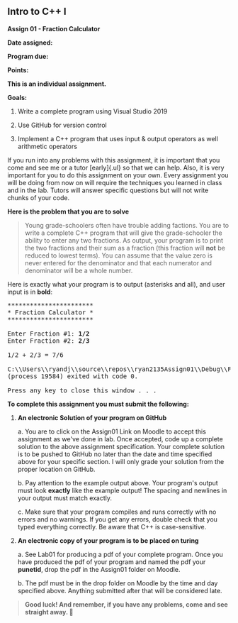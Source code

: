 ## Intro to C++ I

**Assign 01 - Fraction Calculator**

**Date assigned:**

**Program due:**

**Points:**

**This is an individual assignment.**

**Goals:**

1.  Write a complete program using Visual Studio 2019

2.  Use GitHub for version control

3.  Implement a C++ program that uses input & output operators as well
    arithmetic operators

If you run into any problems with this assignment, it is important that
you come and see me or a tutor [early]{.ul} so that we can help. Also,
it is very important for you to do this assignment on your own. Every
assignment you will be doing from now on will require the techniques you
learned in class and in the lab. Tutors will answer specific questions
but will not write chunks of your code.

**Here is the problem that you are to solve**

> Young grade-schoolers often have trouble adding factions. You are to
> write a complete C++ program that will give the grade-schooler the
> ability to enter any two fractions. As output, your program is to
> print the two fractions and their sum as a fraction (this fraction
> will **not** be reduced to lowest terms). You can assume that the
> value zero is never entered for the denominator and that each
> numerator and denominator will be a whole number.

Here is exactly what your program is to output (asterisks and all), and
user input is in **bold**:

<pre>
***********************
* Fraction Calculator *
***********************

Enter Fraction #1: <b>1/2</b>
Enter Fraction #2: <b>2/3</b>

1/2 + 2/3 = 7/6

C:\\Users\\ryandj\\source\\repos\\ryan2135Assign01\\Debug\\FractionCalculator.exe
(process 19584) exited with code 0.

Press any key to close this window . . .
</pre>

**To complete this assignment you must submit the following:**

1.  **An electronic Solution of your program on GitHub**

    a.  You are to click on the Assign01 Link on Moodle to accept this
        assignment as we've done in lab. Once accepted, code up a
        complete solution to the above assignment specification. Your
        complete solution is to be pushed to GitHub no later than the
        date and time specified above for your specific section. I will
        only grade your solution from the proper location on GitHub.

    b.  Pay attention to the example output above. Your program's output
        must look **exactly** like the example output! The spacing and
        newlines in your output must match exactly.

    c.  Make sure that your program compiles and runs correctly with no
        errors and no warnings. If you get any errors, double check that
        you typed everything correctly. Be aware that C++ is
        case-sensitive.

2.  **An electronic copy of your program is to be placed on turing**

    a.  See Lab01 for producing a pdf of your complete program. Once you
        have produced the pdf of your program and named the pdf your
        **punetid**, drop the pdf in the Assign01 folder on Moodle.

    b.  The pdf must be in the drop folder on Moodle by the time and day
        specified above. Anything submitted after that will be
        considered late.

> **Good luck! And remember, if you have any problems, come and see
> straight away. **
